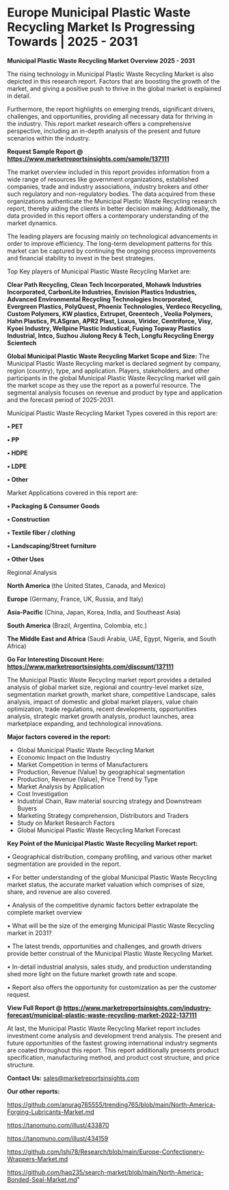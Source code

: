 # Europe Municipal Plastic Waste Recycling Market Is Progressing Towards | 2025 - 2031

<Strong> Municipal Plastic Waste Recycling Market Overview 2025 - 2031</strong>

The rising technology in Municipal Plastic Waste Recycling Market is also depicted in this research report. Factors that are boosting the growth of the market, and giving a positive push to thrive in the global market is explained in detail.

Furthermore, the report highlights on emerging trends, significant drivers, challenges, and opportunities, providing all necessary data for thriving in the industry. This report market research offers a comprehensive perspective, including an in-depth analysis of the present and future scenarios within the industry.

<strong>Request Sample Report @ <a href=https://www.marketreportsinsights.com/sample/137111>https://www.marketreportsinsights.com/sample/137111</a></strong>

The market overview included in this report provides information from a wide range of resources like government organizations, established companies, trade and industry associations, industry brokers and other such regulatory and non-regulatory bodies. The data acquired from these organizations authenticate the Municipal Plastic Waste Recycling research report, thereby aiding the clients in better decision making. Additionally, the data provided in this report offers a contemporary understanding of the market dynamics.

The leading players are focusing mainly on technological advancements in order to improve efficiency. The long-term development patterns for this market can be captured by continuing the ongoing process improvements and financial stability to invest in the best strategies.

Top Key players of Municipal Plastic Waste Recycling Market are:

<strong>Clear Path Recycling, Clean Tech Incorporated, Mohawk Industries Incorporated, CarbonLite Industries, Envision Plastics Industries, Advanced Environmental Recycling Technologies Incorporated, Evergreen Plastics, PolyQuest, Phoenix Technologies, Verdeco Recycling, Custom Polymers, KW plastics, Extrupet, Greentech , Veolia Polymers, Hahn Plastics, PLASgran, APR2 Plast, Luxus, Viridor, Centriforce, Visy, Kyoei Industry, Wellpine Plastic Industical, Fuqing Topway Plastics Industrial, Intco, Suzhou Jiulong Recy & Tech, Longfu Recycling Energy Scientech</strong>

<strong><b>Global Municipal Plastic Waste Recycling Market Scope and Size:</b></strong>
The Municipal Plastic Waste Recycling market is declared segment by company, region (country), type, and application. Players, stakeholders, and other participants in the global Municipal Plastic Waste Recycling market will gain the market scope as they use the report as a powerful resource. The segmental analysis focuses on revenue and product by type and application and the forecast period of 2025-2031.

Municipal Plastic Waste Recycling Market Types covered in this report are:

<strong>• PET

• PP

• HDPE

• LDPE

• Other</strong>

Market Applications covered in this report are:

<strong>• Packaging & Consumer Goods

• Construction

• Textile fiber / clothing

• Landscaping/Street furniture

• Other Uses</strong> 

Regional Analysis

<strong>North America</strong> (the United States, Canada, and Mexico)

<strong>Europe</strong> (Germany, France, UK, Russia, and Italy)

<strong>Asia-Pacific</strong> (China, Japan, Korea, India, and Southeast Asia)

<strong>South America</strong> (Brazil, Argentina, Colombia, etc.)

<strong>The Middle East and Africa</strong> (Saudi Arabia, UAE, Egypt, Nigeria, and South Africa)

<strong>Go For Interesting Discount Here: <a href=https://www.marketreportsinsights.com/discount/137111>https://www.marketreportsinsights.com/discount/137111</a></strong>

The Municipal Plastic Waste Recycling market report provides a detailed analysis of global market size, regional and country-level market size, segmentation market growth, market share, competitive Landscape, sales analysis, impact of domestic and global market players, value chain optimization, trade regulations, recent developments, opportunities analysis, strategic market growth analysis, product launches, area marketplace expanding, and technological innovations.

<strong><b>Major factors covered in the report:</b></strong>
<ul>
  <li>Global Municipal Plastic Waste Recycling Market </li>
  <li>Economic Impact on the Industry</li>
  <li>Market Competition in terms of Manufacturers</li>
  <li>Production, Revenue (Value) by geographical segmentation</li>
  <li>Production, Revenue (Value), Price Trend by Type</li>
  <li>Market Analysis by Application</li>
  <li>Cost Investigation</li>
  <li>Industrial Chain, Raw material sourcing strategy and Downstream Buyers</li>
  <li>Marketing Strategy comprehension, Distributors and Traders</li>
  <li>Study on Market Research Factors</li>
  <li>Global Municipal Plastic Waste Recycling Market Forecast</li>
</ul>

<strong><b>Key Point of the Municipal Plastic Waste Recycling Market report:</b></strong>

• Geographical distribution, company profiling, and various other market segmentation are provided in the report.

• For better understanding of the global Municipal Plastic Waste Recycling market status, the accurate market valuation which comprises of size, share, and revenue are also covered.

• Analysis of the competitive dynamic factors better extrapolate the complete market overview

• What will be the size of the emerging Municipal Plastic Waste Recycling market in 2031?

• The latest trends, opportunities and challenges, and growth drivers provide better construal of the Municipal Plastic Waste Recycling Market.

• In-detail industrial analysis, sales study, and production understanding shed more light on the future market growth rate and scope.

• Report also offers the opportunity for customization as per the customer request.

<strong><b>View Full Report @ <a href=https://www.marketreportsinsights.com/industry-forecast/municipal-plastic-waste-recycling-market-2022-137111>https://www.marketreportsinsights.com/industry-forecast/municipal-plastic-waste-recycling-market-2022-137111</a></b></strong>


At last, the Municipal Plastic Waste Recycling Market report includes investment come analysis and development trend analysis. The present and future opportunities of the fastest growing international industry segments are coated throughout this report. This report additionally presents product specification, manufacturing method, and product cost structure, and price structure.

<strong>Contact Us:</strong>
sales@marketreportsinsights.com

<strong>Our other reports:</strong>

<a href=https://github.com/anurag765555/trending765/blob/main/North-America-Forging-Lubricants-Market.md>https://github.com/anurag765555/trending765/blob/main/North-America-Forging-Lubricants-Market.md</a>

<a href=https://tanomuno.com/illust/433870>https://tanomuno.com/illust/433870</a>

<a href=https://tanomuno.com/illust/434159>https://tanomuno.com/illust/434159</a>

<a href=https://github.com/Ishi78/Research/blob/main/Europe-Confectionery-Wrappers-Market.md>https://github.com/Ishi78/Research/blob/main/Europe-Confectionery-Wrappers-Market.md</a>

<a href=https://github.com/haq235/search-market/blob/main/North-America-Bonded-Seal-Market.md>https://github.com/haq235/search-market/blob/main/North-America-Bonded-Seal-Market.md</a>"
